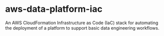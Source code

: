 # aws-data-platform-iac
An AWS CloudFormation Infrastructure as Code (IaC) stack for automating the deployment of a platform to support basic data engineering workflows.
